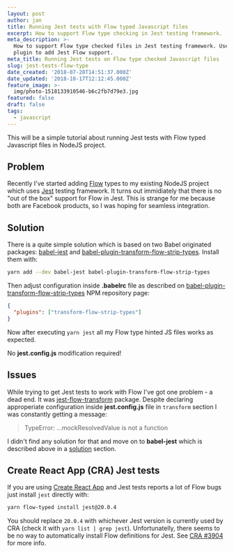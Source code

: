 ```yaml
---
layout: post
author: jan
title: Running Jest tests with Flow typed Javascript files
excerpt: How to support Flow type checking in Jest testing framework.
meta_description: >-
  How to support Flow type checked files in Jest testing framework. Use babel
  plugin to add Jest Flow support.
meta_title: Running Jest tests on Flow type checked Javascript files
slug: jest-tests-flow-type
date_created: '2018-07-28T14:51:37.000Z'
date_updated: '2018-10-17T12:12:45.000Z'
feature_image: >-
  img/photo-1518133910546-b6c2fb7d79e3.jpg
featured: false
draft: false
tags:
  - javascript
---
```

This will be a simple tutorial about running Jest tests with Flow typed Javascript files in NodeJS project.

## Problem

Recently I've started adding [Flow](https://github.com/facebook/flow) types to my existing NodeJS project which uses [Jest](https://github.com/facebook/jest) testing framework. It turns out immidiately that there is no "out of the box" support for Flow in Jest. This is strange for me because both are Facebook products, so I was hoping for seamless integration.

## Solution

There is a quite simple solution which is based on two Babel originated packages: [babel-jest](https://github.com/babel/babel-jest) and [babel-plugin-transform-flow-strip-types](https://github.com/babel/babel/tree/master/packages/babel-plugin-transform-flow-strip-types).
Install them with:
```bash
yarn add --dev babel-jest babel-plugin-transform-flow-strip-types
```

Then adjust configuration inside **.babelrc** file as described on [babel-plugin-transform-flow-strip-types](https://www.npmjs.com/package/babel-plugin-transform-flow-strip-types) NPM repository page:

```json
{
  "plugins": ["transform-flow-strip-types"]
}
```

Now after executing `yarn jest` all my Flow type hinted JS files works as expected.

No **jest.config.js** modification required!

## Issues

While trying to get Jest tests to work with Flow I've got one problem - a dead end. It was [jest-flow-transform](https://www.npmjs.com/package/jest-flow-transform) package. Despite declaring approperiate configuration inside **jest.config.js** file in `transform` section I was constantly getting a message:

> TypeError: ...mockResolvedValue is not a function

I didn't find any solution for that and move on to **babel-jest** which is described above in a [solution](#solution) section.

## Create React App (CRA) Jest tests

If you are using [Create React App](https://github.com/facebookincubator/create-react-app) and Jest tests reports a lot of Flow bugs just install `jest` directly with:
```bash
yarn flow-typed install jest@20.0.4
```

You should replace `20.0.4` with whichever Jest version is currently used by CRA (check it with `yarn list | grep jest`). Unfortunatelly, there seems to be no way to automatically install Flow definitions for Jest. See [CRA #3904](https://github.com/facebook/create-react-app/issues/3904) for more info.
